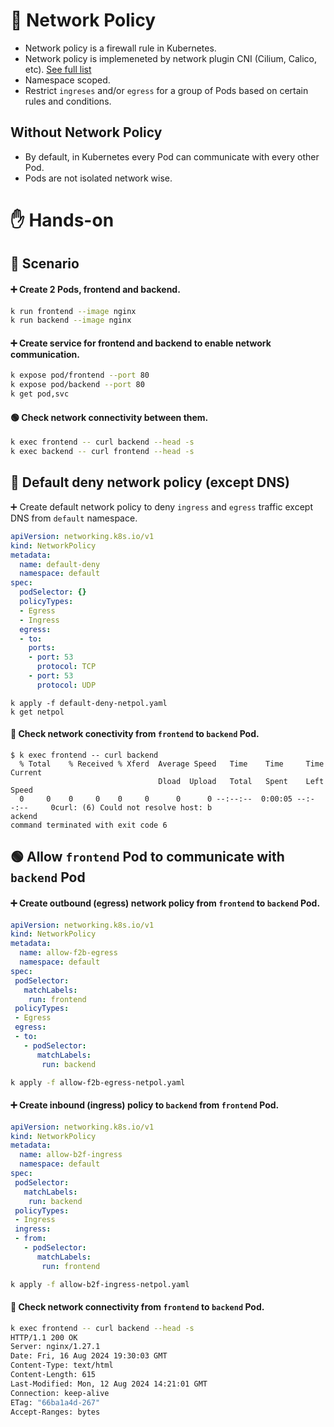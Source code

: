 # 🔐 Network Policy

- Network policy is a firewall rule in Kubernetes.
- Network policy is implemeneted by network plugin CNI (Cilium, Calico, etc). [See full list](https://landscape.cncf.io/?view-mode=card&classify=category&sort-by=name&sort-direction=asc#runtime--cloud-native-network)
- Namespace scoped.
- Restrict `ingreses` and/or `egress` for a group of Pods based on certain rules and conditions.

## Without Network Policy
- By default, in Kubernetes every Pod can communicate with every other Pod.
- Pods are not isolated network wise.

# ✋ Hands-on

## 🎯 Scenario

#### ➕ Create 2 Pods, frontend and backend.

```sh
k run frontend --image nginx
k run backend --image nginx
```

#### ➕ Create service for frontend and backend to enable network communication.

```sh
k expose pod/frontend --port 80
k expose pod/backend --port 80
k get pod,svc
```

#### 🟢 Check network connectivity between them.

```sh
k exec frontend -- curl backend --head -s
k exec backend -- curl frontend --head -s
```


## 🛑 Default deny network policy (except DNS)

➕ Create default network policy to deny `ingress` and `egress` traffic except DNS from `default` namespace.

```yaml
apiVersion: networking.k8s.io/v1
kind: NetworkPolicy
metadata:
  name: default-deny
  namespace: default
spec:
  podSelector: {}
  policyTypes:
  - Egress
  - Ingress
  egress:
  - to:
    ports:
    - port: 53
      protocol: TCP
    - port: 53
      protocol: UDP
```

```
k apply -f default-deny-netpol.yaml
k get netpol
```


#### 🔗 Check network conectivity from `frontend` to `backend` Pod.

```
$ k exec frontend -- curl backend
  % Total    % Received % Xferd  Average Speed   Time    Time     Time  Current
                                 Dload  Upload   Total   Spent    Left  Speed
  0     0    0     0    0     0      0      0 --:--:--  0:00:05 --:--:--     0curl: (6) Could not resolve host: b
ackend
command terminated with exit code 6

```

## 🟢 Allow `frontend` Pod to communicate with `backend` Pod

#### ➕ Create outbound (egress) network policy from `frontend` to `backend` Pod.

```yaml
apiVersion: networking.k8s.io/v1
kind: NetworkPolicy
metadata:
  name: allow-f2b-egress
  namespace: default
spec:
 podSelector:
   matchLabels:
    run: frontend
 policyTypes:
 - Egress
 egress:
 - to:
   - podSelector:
      matchLabels:
       run: backend
```

```sh
k apply -f allow-f2b-egress-netpol.yaml
```

#### ➕ Create inbound (ingress) policy to `backend` from `frontend` Pod.

```yaml
apiVersion: networking.k8s.io/v1
kind: NetworkPolicy
metadata:
  name: allow-b2f-ingress
  namespace: default
spec:
 podSelector:
   matchLabels:
    run: backend
 policyTypes:
 - Ingress
 ingress:
 - from:
   - podSelector:
      matchLabels:
       run: frontend
```

```sh
k apply -f allow-b2f-ingress-netpol.yaml
```

#### 🔗 Check network connectivity from `frontend` to `backend` Pod.

```sh
k exec frontend -- curl backend --head -s
HTTP/1.1 200 OK
Server: nginx/1.27.1
Date: Fri, 16 Aug 2024 19:30:03 GMT
Content-Type: text/html
Content-Length: 615
Last-Modified: Mon, 12 Aug 2024 14:21:01 GMT
Connection: keep-alive
ETag: "66ba1a4d-267"
Accept-Ranges: bytes
```


 
